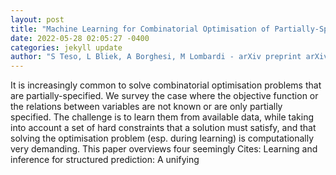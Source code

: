 ```yaml
--- 
layout: post 
title: "Machine Learning for Combinatorial Optimisation of Partially-Specified Problems: Regret Minimisation as a Unifying Lens" 
date: 2022-05-28 02:05:27 -0400 
categories: jekyll update 
author: "S Teso, L Bliek, A Borghesi, M Lombardi - arXiv preprint arXiv , 2022" 
--- 
```

It is increasingly common to solve combinatorial optimisation problems that are partially-specified. We survey the case where the objective function or the relations between variables are not known or are only partially specified. The challenge is to learn them from available data, while taking into account a set of hard constraints that a solution must satisfy, and that solving the optimisation problem (esp. during learning) is computationally very demanding. This paper overviews four seemingly Cites: Learning and inference for structured prediction: A unifying